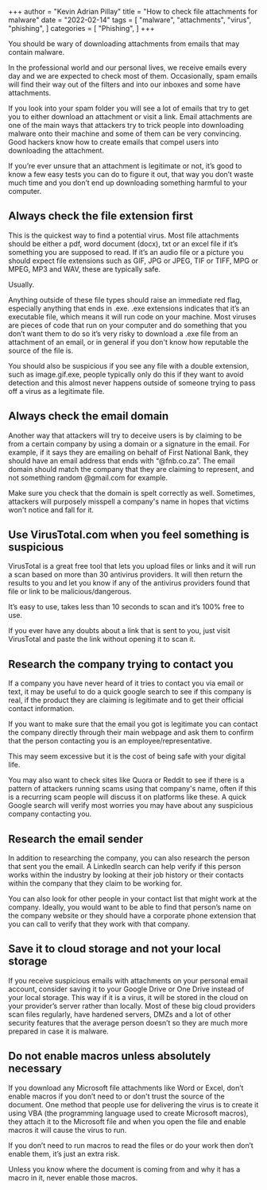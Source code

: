 +++
author = "Kevin Adrian Pillay"
title = "How to check file attachments for malware"
date = "2022-02-14"
tags = [
    "malware",
    "attachments",
    "virus",
    "phishing",
]
categories = [
    "Phishing",
]
+++

You should be wary of downloading attachments from emails that may contain malware.

In the professional world and our personal lives, we receive emails every day and we are expected to check most of them. Occasionally, spam emails will find their way out of the filters and into our inboxes and some have attachments.

If you look into your spam folder you will see a lot of emails that try to get you to either download an attachment or visit a link. Email attachments are one of the main ways that attackers try to trick people into downloading malware onto their machine and some of them can be very convincing. Good hackers know how to create emails that compel users into downloading the attachment.

If you’re ever unsure that an attachment is legitimate or not, it’s good to know a few easy tests you can do to figure it out, that way you don’t waste much time and you don’t end up downloading something harmful to your computer.

## Always check the file extension first

This is the quickest way to find a potential virus. Most file attachments should be either a pdf, word document (docx), txt or an excel file if it’s something you are supposed to read. If it’s an audio file or a picture you should expect file extensions such as GIF, JPG or JPEG, TIF or TIFF, MPG or MPEG, MP3 and WAV, these are typically safe.

Usually.

Anything outside of these file types should raise an immediate red flag, especially anything that ends in .exe. .exe extensions indicates that it’s an executable file, which means it will run code on your machine. Most viruses are pieces of code that run on your computer and do something that you don’t want them to do so it’s very risky to download a .exe file from an attachment of an email, or in general if you don't know how reputable the source of the file is.

You should also be suspicious if you see any file with a double extension, such as image.gif.exe, people typically only do this if they want to avoid detection and this almost never happens outside of someone trying to pass off a virus as a legitimate file.

## Always check the email domain

Another way that attackers will try to deceive users is by claiming to be from a certain company by using a domain or a signature in the email. For example, if it says they are emailing on behalf of First National Bank, they should have an email address that ends with “@fnb.co.za”. The email domain should match the company that they are claiming to represent, and not something random @gmail.com for example.

Make sure you check that the domain is spelt correctly as well. Sometimes, attackers will purposely misspell a company's name in hopes that victims won't notice and fall for it.

## Use VirusTotal.com when you feel something is suspicious

VirusTotal is a great free tool that lets you upload files or links and it will run a scan based on more than 30 antivirus providers. It will then return the results to you and let you know if any of the antivirus providers found that file or link to be malicious/dangerous.

It’s easy to use, takes less than 10 seconds to scan and it’s 100% free to use.

If you ever have any doubts about a link that is sent to you, just visit VirusTotal and paste the link without opening it to scan it.

## Research the company trying to contact you

If a company you have never heard of it tries to contact you via email or text, it may be useful to do a quick google search to see if this company is real, if the product they are claiming is legitimate and to get their official contact information.

If you want to make sure that the email you got is legitimate you can contact the company directly through their main webpage and ask them to confirm that the person contacting you is an employee/representative.

This may seem excessive but it is the cost of being safe with your digital life.

You may also want to check sites like Quora or Reddit to see if there is a pattern of attackers running scams using that company's name, often if this is a recurring scam people will discuss it on platforms like these. A quick Google search will verify most worries you may have about any suspicious company contacting you.

## Research the email sender

In addition to researching the company, you can also research the person that sent you the email. A LinkedIn search can help verify if this person works within the industry by looking at their job history or their contacts within the company that they claim to be working for.

You can also look for other people in your contact list that might work at the company. Ideally, you would want to be able to find that person’s name on the company website or they should have a corporate phone extension that you can call to verify that they work with that company.

## Save it to cloud storage and not your local storage

If you receive suspicious emails with attachments on your personal email account, consider saving it to your Google Drive or One Drive instead of your local storage. This way if it is a virus, it will be stored in the cloud on your provider’s server rather than locally. Most of these big cloud providers scan files regularly, have hardened servers, DMZs and a lot of other security features that the average person doesn’t so they are much more prepared in case it is malware.

## Do not enable macros unless absolutely necessary

If you download any Microsoft file attachments like Word or Excel, don’t enable macros if you don’t need to or don't trust the source of the document. One method that people use for delivering the virus is to create it using VBA (the programming language used to create Microsoft macros), they attach it to the Microsoft file and when you open the file and enable macros it will cause the virus to run.

If you don’t need to run macros to read the files or do your work then don’t enable them, it’s just an extra risk.

Unless you know where the document is coming from and why it has a macro in it, never enable those macros.
